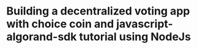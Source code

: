 # Building a decentralized voting app with choice coin and javascript-algorand-sdk tutorial using NodeJs

